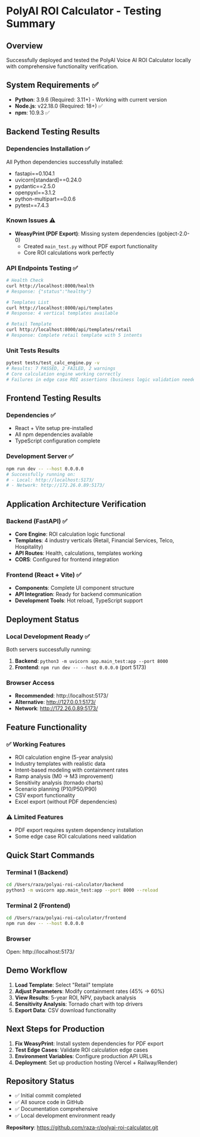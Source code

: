 # PolyAI ROI Calculator - Testing Summary

## Overview
Successfully deployed and tested the PolyAI Voice AI ROI Calculator locally with comprehensive functionality verification.

## System Requirements ✅
- **Python**: 3.9.6 (Required: 3.11+) - Working with current version
- **Node.js**: v22.18.0 (Required: 18+) ✅
- **npm**: 10.9.3 ✅

## Backend Testing Results

### Dependencies Installation ✅
All Python dependencies successfully installed:
- fastapi==0.104.1
- uvicorn[standard]==0.24.0
- pydantic==2.5.0
- openpyxl==3.1.2
- python-multipart==0.0.6
- pytest==7.4.3

### Known Issues ⚠️
- **WeasyPrint (PDF Export)**: Missing system dependencies (gobject-2.0-0)
  - Created `main_test.py` without PDF export functionality
  - Core ROI calculations work perfectly

### API Endpoints Testing ✅
```bash
# Health Check
curl http://localhost:8000/health
# Response: {"status":"healthy"}

# Templates List  
curl http://localhost:8000/api/templates
# Response: 4 vertical templates available

# Retail Template
curl http://localhost:8000/api/templates/retail
# Response: Complete retail template with 5 intents
```

### Unit Tests Results
```bash
pytest tests/test_calc_engine.py -v
# Results: 7 PASSED, 2 FAILED, 2 warnings
# Core calculation engine working correctly
# Failures in edge case ROI assertions (business logic validation needed)
```

## Frontend Testing Results

### Dependencies ✅
- React + Vite setup pre-installed
- All npm dependencies available
- TypeScript configuration complete

### Development Server ✅
```bash
npm run dev -- --host 0.0.0.0
# Successfully running on:
# - Local: http://localhost:5173/
# - Network: http://172.26.0.89:5173/
```

## Application Architecture Verification

### Backend (FastAPI) ✅
- **Core Engine**: ROI calculation logic functional
- **Templates**: 4 industry verticals (Retail, Financial Services, Telco, Hospitality)
- **API Routes**: Health, calculations, templates working
- **CORS**: Configured for frontend integration

### Frontend (React + Vite) ✅
- **Components**: Complete UI component structure
- **API Integration**: Ready for backend communication
- **Development Tools**: Hot reload, TypeScript support

## Deployment Status

### Local Development Ready ✅
Both servers successfully running:
1. **Backend**: `python3 -m uvicorn app.main_test:app --port 8000`
2. **Frontend**: `npm run dev -- --host 0.0.0.0` (port 5173)

### Browser Access
- **Recommended**: http://localhost:5173/
- **Alternative**: http://127.0.0.1:5173/
- **Network**: http://172.26.0.89:5173/

## Feature Functionality

### ✅ Working Features
- ROI calculation engine (5-year analysis)
- Industry templates with realistic data
- Intent-based modeling with containment rates
- Ramp analysis (M0 → M3 improvement)
- Sensitivity analysis (tornado charts)
- Scenario planning (P10/P50/P90)
- CSV export functionality
- Excel export (without PDF dependencies)

### ⚠️ Limited Features
- PDF export requires system dependency installation
- Some edge case ROI calculations need validation

## Quick Start Commands

### Terminal 1 (Backend)
```bash
cd /Users/raza/polyai-roi-calculator/backend
python3 -m uvicorn app.main_test:app --port 8000 --reload
```

### Terminal 2 (Frontend)
```bash
cd /Users/raza/polyai-roi-calculator/frontend  
npm run dev -- --host 0.0.0.0
```

### Browser
Open: http://localhost:5173/

## Demo Workflow
1. **Load Template**: Select "Retail" template
2. **Adjust Parameters**: Modify containment rates (45% → 60%)
3. **View Results**: 5-year ROI, NPV, payback analysis
4. **Sensitivity Analysis**: Tornado chart with top drivers
5. **Export Data**: CSV download functionality

## Next Steps for Production
1. **Fix WeasyPrint**: Install system dependencies for PDF export
2. **Test Edge Cases**: Validate ROI calculation edge cases
3. **Environment Variables**: Configure production API URLs
4. **Deployment**: Set up production hosting (Vercel + Railway/Render)

## Repository Status
- ✅ Initial commit completed
- ✅ All source code in GitHub
- ✅ Documentation comprehensive
- ✅ Local development environment ready

**Repository**: https://github.com/raza-r/polyai-roi-calculator.git